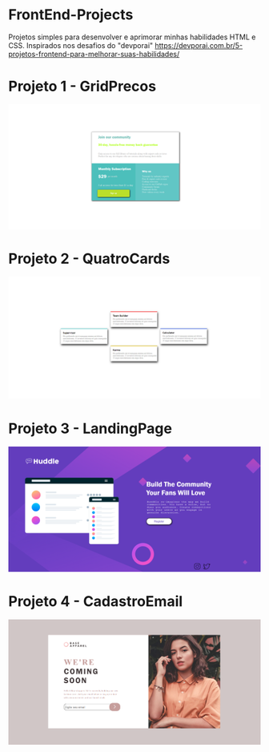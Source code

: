 # FrontEnd-Projects
Projetos simples para desenvolver e aprimorar minhas habilidades HTML e CSS.
Inspirados nos desafios do "devporai" https://devporai.com.br/5-projetos-frontend-para-melhorar-suas-habilidades/

# Projeto 1 - GridPrecos
![Print Projeto 1](./GridPrecos/printProjeto.png) 

# Projeto 2 - QuatroCards
![Print Projeto 2](./QuatroCards/printProjeto.png) 

# Projeto 3 - LandingPage
![Print Projeto 3](./LandingPage/img/printProjeto.png)

# Projeto 4 - CadastroEmail
![Print Projeto 4](./CadastroEmail/printProjeto.png)
